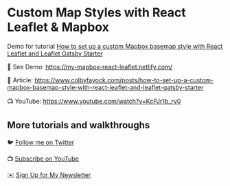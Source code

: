# Custom Map Styles with React Leaflet & Mapbox

Demo for tutorial [How to set up a custom Mapbox basemap style with React Leaflet and Leaflet Gatsby Starter](https://www.youtube.com/watch?v=KcPJr1b_rv0)

🚀 See Demo: https://my-mapbox-react-leaflet.netlify.com/

📝 Article: https://www.colbyfayock.com/posts/how-to-set-up-a-custom-mapbox-basemap-style-with-react-leaflet-and-leaflet-gatsby-starter

📺 YouTube: https://www.youtube.com/watch?v=KcPJr1b_rv0

## More tutorials and walkthroughs

🐦 [Follow me on Twitter](https://twitter.com/colbyfayock)

📺 [Subscribe on YouTube](https://www.youtube.com/colbyfayock)

✉️ [Sign Up for My Newsletter](https://colbyfayock.com/newsletter)
